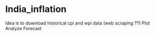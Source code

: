 # India_inflation
Idea is to download historical cpi and wpi data (web scraping ??)
Plot
Analyze
Forecast
